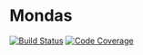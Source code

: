 # Mondas

[![Build Status][build-status-image]][build-status-url]
[![Code Coverage][coverage-status-image]][coverage-status-url]

[build-status-image]: https://img.shields.io/travis/jamieconnolly/mondas/master.svg
[build-status-url]: https://travis-ci.org/jamieconnolly/mondas

[coverage-status-image]: https://img.shields.io/coveralls/jamieconnolly/mondas/master.svg
[coverage-status-url]: https://coveralls.io/github/jamieconnolly/mondas?branch=master
